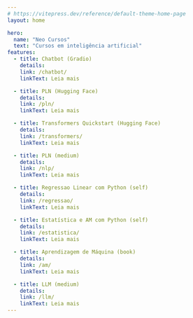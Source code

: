 ```yaml
---
# https://vitepress.dev/reference/default-theme-home-page
layout: home

hero:
  name: "Neo Cursos"
  text: "Cursos em inteligência artificial"
features:
  - title: Chatbot (Gradio)
    details: 
    link: /chatbot/
    linkText: Leia mais

  - title: PLN (Hugging Face)
    details: 
    link: /pln/
    linkText: Leia mais

  - title: Transformers Quickstart (Hugging Face)
    details: 
    link: /transformers/
    linkText: Leia mais

  - title: PLN (medium)
    details: 
    link: /nlp/
    linkText: Leia mais

  - title: Regressao Linear com Python (self)
    details: 
    link: /regressao/
    linkText: Leia mais

  - title: Estatística e AM com Python (self)
    details: 
    link: /estatistica/
    linkText: Leia mais

  - title: Aprendizagem de Máquina (book)
    details: 
    link: /am/
    linkText: Leia mais

  - title: LLM (medium)
    details: 
    link: /llm/
    linkText: Leia mais
---
```


<!-- 
<script setup>
import Post from './components/Post.vue'
</script>

  <style>
        #div-com-borda {
            background-color: #f2f2f2;
            border: 1px;
            border-radius: 1rem;
            margin: 1rem;
            padding: 1rem;
        }

        #div-com-borda:hover {
            cursor: pointer;
            border: 1px solid blue;/* Cor azul ao passar o mouse */
        }
    </style>

<div id="div-com-borda">
  <h4>AM</h4>
  <p> Aprendizagem de máquina </p>
  <a href=""> Leia mais </a>
</div>

<post title="Aprendizagem de máqunia" link="./am/">
Aprendizagem de máquina.
</post>

<post title="Estatística" link="./estatistica/">
Estatística com Python.
</post>

-->